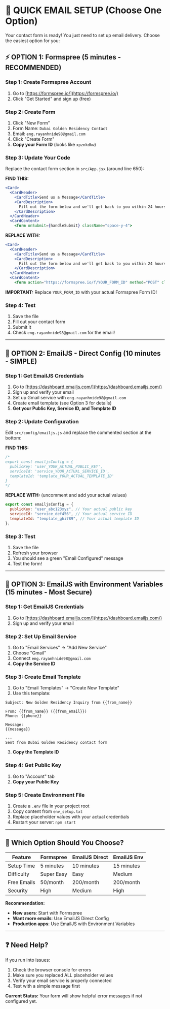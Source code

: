 # 🚀 QUICK EMAIL SETUP (Choose One Option)

Your contact form is ready! You just need to set up email delivery. Choose the easiest option for you:

## ⚡ OPTION 1: Formspree (5 minutes - RECOMMENDED)

### Step 1: Create Formspree Account

1. Go to [https://formspree.io/](https://formspree.io/)
2. Click "Get Started" and sign up (free)

### Step 2: Create Form

1. Click "New Form"
2. Form Name: `Dubai Golden Residency Contact`
3. Email: `eng.rayanhnide98@gmail.com`
4. Click "Create Form"
5. **Copy your Form ID** (looks like `xpznkdkw`)

### Step 3: Update Your Code

Replace the contact form section in `src/App.jsx` (around line 650):

**FIND THIS:**

```jsx
<Card>
  <CardHeader>
    <CardTitle>Send us a Message</CardTitle>
    <CardDescription>
      Fill out the form below and we'll get back to you within 24 hours.
    </CardDescription>
  </CardHeader>
  <CardContent>
    <form onSubmit={handleSubmit} className="space-y-4">
```

**REPLACE WITH:**

```jsx
<Card>
  <CardHeader>
    <CardTitle>Send us a Message</CardTitle>
    <CardDescription>
      Fill out the form below and we'll get back to you within 24 hours.
    </CardDescription>
  </CardHeader>
  <CardContent>
    <form action="https://formspree.io/f/YOUR_FORM_ID" method="POST" className="space-y-4">
```

**IMPORTANT:** Replace `YOUR_FORM_ID` with your actual Formspree Form ID!

### Step 4: Test

1. Save the file
2. Fill out your contact form
3. Submit it
4. Check `eng.rayanhnide98@gmail.com` for the email!

---

## 🔧 OPTION 2: EmailJS - Direct Config (10 minutes - SIMPLE)

### Step 1: Get EmailJS Credentials

1. Go to [https://dashboard.emailjs.com/](https://dashboard.emailjs.com/)
2. Sign up and verify your email
3. Set up Gmail service with `eng.rayanhnide98@gmail.com`
4. Create email template (see Option 3 for details)
5. **Get your Public Key, Service ID, and Template ID**

### Step 2: Update Configuration

Edit `src/config/emailjs.js` and replace the commented section at the bottom:

**FIND THIS:**

```javascript
/*
export const emailjsConfig = {
  publicKey: 'user_YOUR_ACTUAL_PUBLIC_KEY',
  serviceId: 'service_YOUR_ACTUAL_SERVICE_ID',
  templateId: 'template_YOUR_ACTUAL_TEMPLATE_ID'
}
*/
```

**REPLACE WITH:** (uncomment and add your actual values)

```javascript
export const emailjsConfig = {
  publicKey: "user_abc123xyz", // Your actual public key
  serviceId: "service_def456", // Your actual service ID
  templateId: "template_ghi789", // Your actual template ID
};
```

### Step 3: Test

1. Save the file
2. Refresh your browser
3. You should see a green "Email Configured" message
4. Test the form!

---

## 🔧 OPTION 3: EmailJS with Environment Variables (15 minutes - Most Secure)

### Step 1: Get EmailJS Credentials

1. Go to [https://dashboard.emailjs.com/](https://dashboard.emailjs.com/)
2. Sign up and verify your email

### Step 2: Set Up Email Service

1. Go to "Email Services" → "Add New Service"
2. Choose "Gmail"
3. Connect `eng.rayanhnide98@gmail.com`
4. **Copy the Service ID**

### Step 3: Create Email Template

1. Go to "Email Templates" → "Create New Template"
2. Use this template:

```
Subject: New Golden Residency Inquiry from {{from_name}}

From: {{from_name}} ({{from_email}})
Phone: {{phone}}

Message:
{{message}}

---
Sent from Dubai Golden Residency contact form
```

3. **Copy the Template ID**

### Step 4: Get Public Key

1. Go to "Account" tab
2. **Copy your Public Key**

### Step 5: Create Environment File

1. Create a `.env` file in your project root
2. Copy content from `env_setup.txt`
3. Replace placeholder values with your actual credentials
4. Restart your server: `npm start`

---

## 🎯 Which Option Should You Choose?

| Feature     | Formspree  | EmailJS Direct | EmailJS Env |
| ----------- | ---------- | -------------- | ----------- |
| Setup Time  | 5 minutes  | 10 minutes     | 15 minutes  |
| Difficulty  | Super Easy | Easy           | Medium      |
| Free Emails | 50/month   | 200/month      | 200/month   |
| Security    | High       | Medium         | High        |

**Recommendation:**

- **New users**: Start with Formspree
- **Want more emails**: Use EmailJS Direct Config
- **Production apps**: Use EmailJS with Environment Variables

---

## ❓ Need Help?

If you run into issues:

1. Check the browser console for errors
2. Make sure you replaced ALL placeholder values
3. Verify your email service is properly connected
4. Test with a simple message first

**Current Status:** Your form will show helpful error messages if not configured yet.
